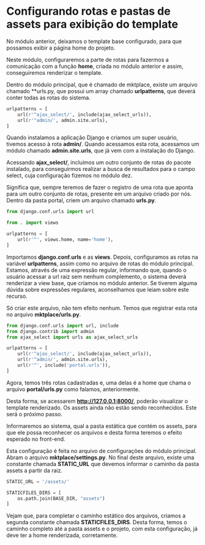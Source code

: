 # Configurando rotas e pastas de assets para exibição do template

No módulo anterior, deixamos o template base configurado, para que possamos exibir a página home do projeto.

Neste módulo, configuraremos a parte de rotas para fazermos a comunicação com a função **home**, criada no módulo anterior e assim, conseguiremos renderizar o template.

Dentro do módulo principal, que é chamado de mktplace, existe um arquivo chamado **urls.py, que possui um array chamado **urlpatterns**, que deverá conter todas as rotas do sistema.

```python
urlpatterns = [
    url(r'^ajax_select/', include(ajax_select_urls)),
    url(r'^admin/', admin.site.urls),
]
```

Quando instalamos a aplicação Django e criamos um super usuário, tivemos acesso à rota **admin/**. Quando acessamos esta rota, acessamos um módulo chamado **admin.site.urls**, que já vem com a instalação do Django.

Acessando **ajax_select/**, incluímos um outro conjunto de rotas do pacote instalado, para conseguirmos realizar a busca de resultados para o campo select, cuja configuração fizemos no módulo dez.

Significa que, sempre teremos de fazer o registro de uma rota que aponta para um outro conjunto de rotas, presente em um arquivo criado por nós. Dentro da pasta portal, criem um arquivo chamado **urls.py**.

```python
from django.conf.urls import url

from . import views

urlpatterns = [
    url(r'^', views.home, name='home'),
]
```

Importamos **django.conf.urls** e as **views**. Depois, configuramos as rotas na variável **urlpatterns**, assim como no arquivo de rotas do módulo principal. Estamos, através de uma expressão regular, informando que, quando o usuário acessar a url raiz sem nenhum complemento, o sistema deverá renderizar a view base, que criamos no módulo anterior. Se tiverem alguma dúvida sobre expressões regulares, aconselhamos que leiam sobre este recurso.

Só criar este arquivo, não tem efeito nenhum. Temos que registrar esta rota no arquivo **mktplace/urls.py**.

```python
from django.conf.urls import url, include
from django.contrib import admin
from ajax_select import urls as ajax_select_urls

urlpatterns = [
    url(r'^ajax_select/', include(ajax_select_urls)),
    url(r'^admin/', admin.site.urls),
    url(r'^', include('portal.urls')),
]
```

Agora, temos três rotas cadastradas e, uma delas é a home que chama o arquivo **portal/urls.py** como falamos, anteriormente.

Desta forma, se acessarem **http://127.0.0.1:8000/**, poderão visualizar o template renderizado. Os assets ainda não estão sendo reconhecidos. Este será o próximo passo.

Informaremos ao sistema, qual a pasta estática que contém os assets, para que ele possa reconhecer os arquivos e desta forma teremos o efeito esperado no front-end.

Esta configuração é feita no arquivo de configurações do módulo principal. Abram o arquivo **mktplace/settings.py**. No final deste arquivo, existe uma constante chamada **STATIC_URL** que devemos informar o caminho da pasta assets a partir da raiz.

```python
STATIC_URL = '/assets/'

STATICFILES_DIRS = [
    os.path.join(BASE_DIR, "assets")
]
```

Vejam que, para completar o caminho estático dos arquivos, criamos a segunda constante chamada **STATICFILES_DIRS**. Desta forma, temos o caminho completo até a pasta assets e o projeto, com esta configuração, já deve ter a home renderizada, corretamente.